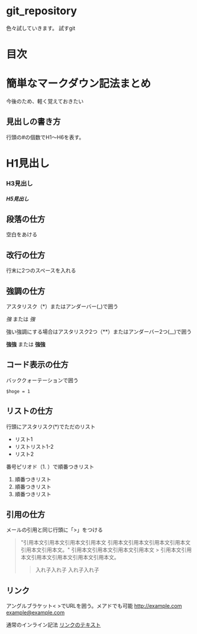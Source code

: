 # git_repository
色々試していきます。
試すgit

# 目次

# 簡単なマークダウン記法まとめ
今後のため、軽く覚えておきたい

## 見出しの書き方
行頭の#の個数でH1～H6を表す。
# H1見出し
### H3見出し
##### H5見出し

## 段落の仕方
空白をあける

## 改行の仕方
行末に2つのスペースを入れる

## 強調の仕方
アスタリスク（*）またはアンダーバー(_)で囲う

*強* または _強_

強い強調にする場合はアスタリスク2つ（**）またはアンダーバー2つ(__)で囲う

**強強** または __強強__

## コード表示の仕方
バッククォーテーションで囲う

`$hoge = 1`

## リストの仕方
行頭にアスタリスク(*)でただのリスト
* リスト1
* リストリスト1-2
* リスト2

番号ピリオド（1. ）で順番つきリスト
1. 順番つきリスト
2. 順番つきリスト
3. 順番つきリスト

## 引用の仕方
メールの引用と同じ行頭に「>」をつける

> "引用本文引用本文引用本文引用本文 引用本文引用本文引用本文引用本文引用本文引用本文。"
> 引用本文引用本文引用本文引用本文 > 引用本文引用本文引用本文引用本文引用本文引用本文。
> > 入れ子入れ子
> > 入れ子入れ子

## リンク
アングルブラケット< >でURLを囲う。メアドでも可能
<http://example.com>
<example@example.com>

通常のインライン記法
[リンクのテキスト](リンクのアドレス "リンクのタイトル")
